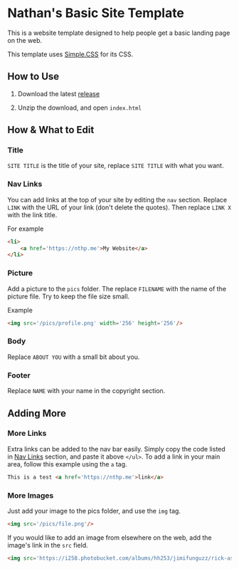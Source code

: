 # Nathan's Basic Site Template

This is a website template designed to help people get a basic landing page on the web.

This template uses [Simple.CSS](https://simplecss.org) for its CSS.

## How to Use

1. Download the latest [release](https://github.com/nathnp/Basic-Site-Template/releases)

2. Unzip the download, and open `index.html`

## How & What to Edit

### Title

`SITE TITLE` is the title of your site, replace `SITE TITLE` with what you want.

### Nav Links

You can add links at the top of your site by editing the `nav` section. Replace `LINK` with the URL of your link (don't delete the quotes). Then replace `LINK X` with the link title.

For example
```HTML
<li>
	<a href='https://nthp.me'>My Website</a>
</li>
```

### Picture

Add a picture to the `pics` folder. The replace `FILENAME` with the name of the picture file. Try to keep the file size small. 

Example
```HTML
<img src='/pics/profile.png' width='256' height='256'/>
```

### Body

Replace `ABOUT YOU` with a small bit about you.

### Footer

Replace `NAME` with your name in the copyright section.

## Adding More

### More Links

Extra links can be added to the nav bar easily. Simply copy the code listed in [Nav Links](https://github.com/nathnp/Basic-Site-Template/tree/Dev#nav-links) section, and paste it above `</ul>`. To add a link in your main area, follow this example using the `a` tag.
```HTML
This is a test <a href='https://nthp.me'>link</a>
```
### More Images

Just add your image to the pics folder, and use the `img` tag.
```HTML
<img src='/pics/file.png'/>
```
If you would like to add an image from elsewhere on the web, add the image's link in the `src` field.
```HTML
<img src='https://i258.photobucket.com/albums/hh253/jimifunguzz/rick-astley-dancing.gif'/>
```
